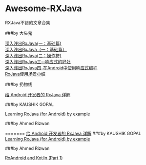 # Awesome-RXJava
RXJava不错的文章合集

###by 大头鬼

[深入浅出RxJava(一：基础篇)](!--http://blog.csdn.net/lzyzsd/article/details/41833541)  
[深入浅出RxJava（一：基础篇）](!--http://blog.csdn.net/lzyzsd/article/details/41833541)  
[深入浅出RxJava(二：操作符)](http://blog.csdn.net/lzyzsd/article/details/44094895)  
[深入浅出RxJava三--响应式的好处](http://blog.csdn.net/lzyzsd/article/details/44891933)  
[深入浅出RxJava四-在Android中使用响应式编程](http://blog.csdn.net/lzyzsd/article/details/45033611)  
[RxJava使用场景小结](http://blog.csdn.net/lzyzsd/article/details/50120801)

###by 扔物线

[给 Android 开发者的 RxJava 详解](http://gank.io/post/560e15be2dca930e00da1083)

###by KAUSHIK GOPAL

[Learning RxJava (for Android) by example](https://www.youtube.com/watch?v=k3D0cWyNno4)  

###by Ahmed Rizwan

=======
[给 Android 开发者的 RxJava 详解](http://gank.io/post/560e15be2dca930e00da1083)
###by KAUSHIK GOPAL
[Learning RxJava (for Android) by example](https://www.youtube.com/watch?v=k3D0cWyNno4)  

###by Ahmed Rizwan

[RxAndroid and Kotlin (Part 1)](https://medium.com/@ahmedrizwan/rxandroid-and-kotlin-part-1-f0382dc26ed8#.wc5bu83zk)

